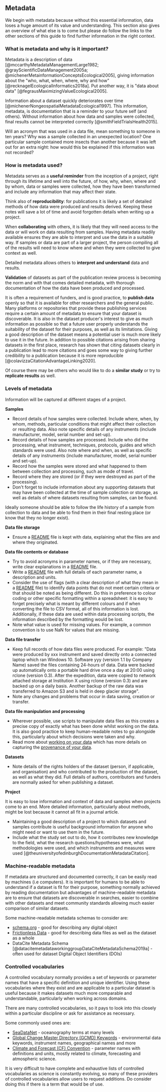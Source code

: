 
## Metadata

We begin with metadata because without this essential information, data loses a huge amount of its value and understanding. This section also gives an overview of what else is to come but please do follow the links to the other sections of this guide to find further information in the right context.

### What is metadata and why is it important?

Metadata is a description of data [@mccarthyMetadataManagementLarge1982; @grayScientificDataManagement2005a; @michenerMetainformationConceptsEcological2005], giving information about the "who, what, when, where, why and how" [@recknagelEcologicalInformatics2018a]. Put another way, it is "data about data" [@fegrausMaximizingValueEcological2005].

Information about a dataset quickly deteriorates over time [@michenerNongeospatialMetadataEcological1997]. This information, metadata, is documentation that is a reminder to your future self (and others). Without information about how data and samples were collected, final results cannot be interpreted correctly [@smithFieldTrialsHealth2015].  

Will an acronym that was used in a data file, mean something to someone in ten years? Why was a sample collected in an unexpected location? One particular sample contained more insects than another because it was left out for an extra night: how would this be explained if this information was not recorded?  

### How is metadata used?

Metadata serves as a **useful reminder** from the inception of a project, right through its lifetime and well into the future, of how, why, when, where and by whom, data or samples were collected, how they have been transformed and include any information that may affect their state. 

Think also of **reproducibility**: for publications it is likely a set of detailed methods of how data were produced and results derived. Keeping these notes will save a lot of time and avoid forgotten details when writing up a project.

When **collaborating** with others, it is likely that they will need access to the data or will work on data resulting from samples. Having metadata readily available ensures they are able to interpret and use the data in a suitable way. If samples or data are part of a larger project, the person compiling all of the results will need to know where and when they were collected to give context as well.

Detailed metadata allows others to **interpret and understand** data and results. 

**Validation** of datasets as part of the publication review process is becoming the norm and with that comes detailed metadata, with thorough documentation of how the data have been produced and processed. 

It is often a requirement of funders, and is good practice, to **publish data** openly so that it is available for other researchers and the general public. Many platforms or repositories that provide these publishing services require a certain amount of metadata to ensure that your dataset is discoverable. It is also in the dataset producer's interest to give as much information as possible so that a future user properly understands the suitability of the dataset for their purposes, as well as its limitations. Giving a good description of the dataset means a potential user is much more likely to use it in the future. In addition to possible citations arising from sharing datasets in the first place, research has shown that citing datasets clearly in a publication lead to more citations and goes some way to giving further credibility to a publication because it is more reproducible [@colavizzaCitationAdvantageLinking2020]. 

Of course there may be others who would like to do a **similar study** or try to **replicate results** as well.

### Levels of metadata

Information will be captured at different stages of a project. 

**Samples**

* Record details of how samples were collected. Include where, when, by whom, methods, particular conditions that might affect their collection or resulting data. Also note specific details of any instruments (include manufacturer, model, serial number and set-up).
* Record details of how samples are processed. Include who did the processing, what instrument, techniques, protocols, guides and which standards were used. Also note where and when, as well as specific details of any instruments (include manufacturer, model, serial number and set-up).
* Record how the samples were stored and what happened to them between collection and processing, such as mode of travel. 
* Record where they are stored (or if they were destroyed as part of the processing). 
* Don't forget to include information about any supporting datasets that may have been collected at the time of sample collection or storage, as well as details of where datasets resulting from samples, can be found.

Ideally someone should be able to follow the life history of a sample from collection to data and be able to find them in their final resting place (or know that they no longer exist).

**Data file storage**

* Ensure a [README](#README.txt) file is kept with data, explaining what the files are and where they originated.  

**Data file contents or database**

* Try to avoid acronyms in parameter names, or if they are necessary, write clear explanations in a [README](#README.txt) file.
* Write a [README](#README.txt) file with full details of each parameter name, a description and units.
* Consider the use of flags (with a clear description of what they mean in a [README](#README.txt) file) to identify data points that do not meet certain criteria or that should be noted as being different. Do this in preference to colour coding or other specific formatting within a spreadsheet: it is easy to forget precisely what is meant by different colours and if when converting the file to CSV format, all of this information is lost. Additionally, if these data are used within data processing scripts, the information described by the formatting would be lost.
* Note what value is used for missing values. For example, a common convention is to use NaN for values that are missing.  

**Data file transfer**

* Keep full records of how data files were produced. For example: "Data were produced by xxx instrument and saved directly onto a connected laptop which ran Windows 10. Software yyy (version 1.1 by Company Name) saved the files containing 24-hours of data. Data were backed up automatically onto a portable hard drive once a day at 20:00 using rclone (version 0.3). After the expedition, data were copied to network attached storage at Institution X using rclone (version 0.3) and are backed up on a daily basis. Another backup of the raw data was transferred to Amazon S3 and is held in deep glacier storage". 
* Note any changes and problems that occur in data saving, creation or transfer. 

**Data file manipulation and processing**

* Wherever possible, use scripts to manipulate data files as this creates a precise copy of exactly what has been done whilst working on the data. It is also good practice to keep human-readable notes to go alongside this, particularly about which decisions were taken and why. 
* Read more about [working on your data](#working-on-your-data) which has more details on capturing the [provenance of your data](#recording-the-provenance-of-your-data).

**Datasets**

* Note details of the rights holders of the dataset (person, if applicable, and organisation) and who contributed to the production of the dataset, as well as what they did. Full details of authors, contributors and funders are normally asked for when publishing a dataset.

**Project**

It is easy to lose information and context of data and samples when projects come to an end. More detailed information, particularly about methods, might be lost because it cannot all fit in a journal article.

* Maintaining a good description of a project to which datasets and samples contribute is useful background information for anyone who might need or want to use them in the future. 
* Include what the study set out to do, how it contributes new knowledge to the field, what the research questions/hypotheses were, what methodologies were used, and which instruments and measures were used [@theuniversityofedinburghDocumentationMetadataCitation].

### Machine-readable metadata

If metadata are structured and documented correctly, it can be easily read by machines (i.e computers). It is important for humans to be able to understand if a dataset is fit for their purpose, something normally achieved by reading documentation but advantages of machine-readable metadata are to ensure that datasets are discoverable in searches, easier to combine with other datasets and meet community standards allowing much easier comparison of similar datasets. 

Some machine-readable metadata schemas to consider are: 

* [schema.org](https://schema.org) - good for describing any digital object
* [Frictionless Data](https://frictionlessdata.io/) - good for describing data files as well as the dataset as a whole
* DataCite Metadata Schema [@datacitemetadataworkinggroupDataCiteMetadataSchema2019a] - often used for dataset Digital Object Identifiers (DOIs)

### Controlled vocabularies

A controlled vocabulary normally provides a set of keywords or parameter names that have a specific definition and unique identifier. Using these vocabularies where they exist and are applicable to a particular dataset is useful because it makes datasets much more comparable and understandable, particularly when working across domains.

There are many controlled vocabularies, so it pays to look into this closely within a particular discipline or ask for assistance as necessary. 

Some commonly used ones are: 

* [SeaDataNet](https://www.seadatanet.org/) - oceanography terms at many levels
* [Global Change Master Directory (GCMD) Keywords](https://earthdata.nasa.gov/earth-observation-data/find-data/gcmd/gcmd-keywords) - environmental data keywords, instrument names, geographical names and more
* [Climate and Forecast (CF) Convention](http://cfconventions.org/) - parameter names with definitions and units, mostly related to climate, forecasting and atmospheric science. 

It is very difficult to have complete and exhaustive lists of controlled vocabularies as science is constantly evolving, so many of these providers of controlled vocabularies allow users to request additions. Do consider doing this if there is a term that would be of use. 